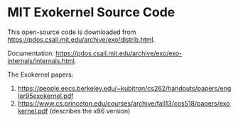 # MIT Exokernel Source Code

This open-source code is downloaded from https://pdos.csail.mit.edu/archive/exo/distrib.html.

Documentation: https://pdos.csail.mit.edu/archive/exo/exo-internals/internals.html.

The Exokernel papers:

1. https://people.eecs.berkeley.edu/~kubitron/cs262/handouts/papers/engler95exokernel.pdf
2. https://www.cs.princeton.edu/courses/archive/fall13/cos518/papers/exokernel.pdf (describes the x86 version)
